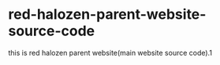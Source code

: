 # red-halozen-parent-website-source-code
this is red halozen parent website(main website source code).1
